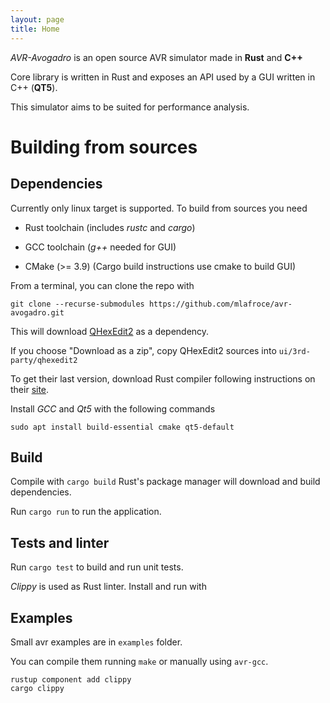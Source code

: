 ```yaml
---
layout: page
title: Home
---
```


*AVR-Avogadro* is an open source AVR simulator made in **Rust** and **C++**

Core library is written in Rust and exposes an API used by a GUI written in C++ (**QT5**).

This simulator aims to be suited for performance analysis.


# Building from sources

## Dependencies

Currently only linux target is supported.  To build from sources you need

* Rust toolchain (includes *rustc* and *cargo*)

* GCC toolchain  (*g++* needed for GUI)

* CMake (>= 3.9) (Cargo build instructions use cmake to build GUI)

From a terminal, you can clone the repo with 

~~~
git clone --recurse-submodules https://github.com/mlafroce/avr-avogadro.git
~~~

This will download [QHexEdit2](https://github.com/Simsys/qhexedit2/) as a dependency.

If you choose "Download as a zip", copy QHexEdit2 sources into `ui/3rd-party/qhexedit2`

To get their last version, download Rust compiler following instructions on their [site](https://www.rust-lang.org/tools/install).

Install *GCC* and *Qt5* with the following commands

~~~
sudo apt install build-essential cmake qt5-default
~~~

## Build

Compile with `cargo build` Rust's package manager will download and build dependencies.

Run `cargo run` to run the application.

## Tests and linter

Run `cargo test` to build and run unit tests.

*Clippy* is used as Rust linter. Install and run with

## Examples

Small avr examples are in `examples` folder.

You can compile them running `make` or manually using `avr-gcc`.

~~~
rustup component add clippy
cargo clippy
~~~
